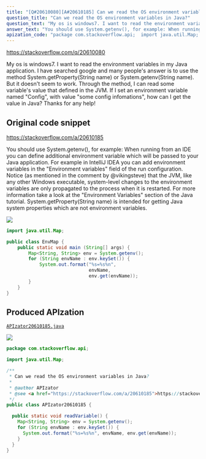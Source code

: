 ```yaml
---
title: "[Q#20610080][A#20610185] Can we read the OS environment variables in Java?"
question_title: "Can we read the OS environment variables in Java?"
question_text: "My os is windows7. I want to read the environment variables in my Java application. I have searched google and many people's answer is to use the method   System.getProperty(String name) or    System.getenv(String name). But it doesn't seem to work. Through the method, I can read some variable's value that defined in the JVM. If I set an environment variable named \"Config\", with value \"some config infomations\", how can I get the value in Java? Thanks for any help!"
answer_text: "You should use System.getenv(), for example: When running from an IDE you can define additional environment variable which will be passed to your Java application. For example in IntelliJ IDEA you can add environment variables in the \"Environment variables\" field of the run configuration. Notice (as mentioned in the comment by @vikingsteve) that the JVM, like any other Windows executable, system-level changes to the environment variables are only propagated to the process when it is restarted. For more information take a look at the \"Environment Variables\" section of the Java tutorial. System.getProperty(String name) is intended for getting Java system properties which are not environment variables."
apization_code: "package com.stackoverflow.api;  import java.util.Map;  /**  * Can we read the OS environment variables in Java?  *  * @author APIzator  * @see <a href=\"https://stackoverflow.com/a/20610185\">https://stackoverflow.com/a/20610185</a>  */ public class APIzator20610185 {    public static void readVariable() {     Map<String, String> env = System.getenv();     for (String envName : env.keySet()) {       System.out.format(\"%s=%s%n\", envName, env.get(envName));     }   } }"
---
```


https://stackoverflow.com/q/20610080

My os is windows7. I want to read the environment variables in my Java application. I have searched google and many people&#x27;s answer is to use the method   System.getProperty(String name) or    System.getenv(String name). But it doesn&#x27;t seem to work. Through the method, I can read some variable&#x27;s value that defined in the JVM.
If I set an environment variable named &quot;Config&quot;, with value &quot;some config infomations&quot;, how can I get the value in Java?
Thanks for any help!



## Original code snippet

https://stackoverflow.com/a/20610185

You should use System.getenv(), for example:
When running from an IDE you can define additional environment variable which will be passed to your Java application. For example in IntelliJ IDEA you can add environment variables in the &quot;Environment variables&quot; field of the run configuration.
Notice (as mentioned in the comment by @vikingsteve) that the JVM, like any other Windows executable, system-level changes to the environment variables are only propagated to the process when it is restarted.
For more information take a look at the &quot;Environment Variables&quot; section of the Java tutorial.
System.getProperty(String name) is intended for getting Java system properties which are not environment variables.

<div class="code-logo"><img src="/stackoverflow.png" /></div>

```java
import java.util.Map;

public class EnvMap {
    public static void main (String[] args) {
        Map<String, String> env = System.getenv();
        for (String envName : env.keySet()) {
            System.out.format("%s=%s%n",
                              envName,
                              env.get(envName));
        }
    }
}
```

## Produced APIzation

[`APIzator20610185.java`](https://github.com/pasqualesalza/apization-temp/raw/main/data/search/APIzator20610185.java)

<div class="code-logo"><img src="/apizator.png" /></div>

```java
package com.stackoverflow.api;

import java.util.Map;

/**
 * Can we read the OS environment variables in Java?
 *
 * @author APIzator
 * @see <a href="https://stackoverflow.com/a/20610185">https://stackoverflow.com/a/20610185</a>
 */
public class APIzator20610185 {

  public static void readVariable() {
    Map<String, String> env = System.getenv();
    for (String envName : env.keySet()) {
      System.out.format("%s=%s%n", envName, env.get(envName));
    }
  }
}

```